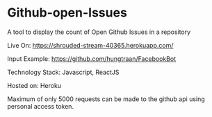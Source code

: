 # Github-open-Issues
A tool to display the count of Open Github Issues in a repository

Live On: https://shrouded-stream-40365.herokuapp.com/

Input Example: https://github.com/hungtraan/FacebookBot

Technology Stack: Javascript, ReactJS

Hosted on: Heroku

Maximum of only 5000 requests can be made to the github api using personal access token.
